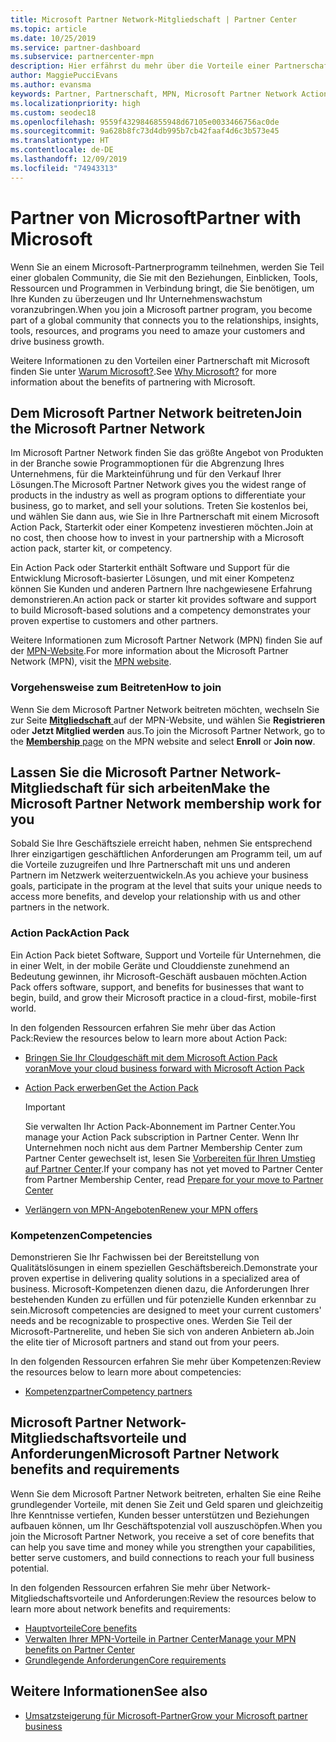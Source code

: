 ```yaml
---
title: Microsoft Partner Network-Mitgliedschaft | Partner Center
ms.topic: article
ms.date: 10/25/2019
ms.service: partner-dashboard
ms.subservice: partnercenter-mpn
description: Hier erfährst du mehr über die Vorteile einer Partnerschaft mit Microsoft einschließlich Microsoft Action Pack, Kompetenzen und Programmoptionen, mit denen du einen Wettbewerbsvorteil erzielen, Produkte auf den Markt bringen und Lösungen verkaufen kannst.
author: MaggiePucciEvans
ms.author: evansma
keywords: Partner, Partnerschaft, MPN, Microsoft Partner Network Action Pack, MAPS, Aktion Pack-Abonnement, Vorteile, MPN-Vorteile, Mitgliedschaft, Silver, Gold, Kompetenzen
ms.localizationpriority: high
ms.custom: seodec18
ms.openlocfilehash: 9559f4329846855948d67105e0033466756ac0de
ms.sourcegitcommit: 9a628b8fc73d4db995b7cb42faaf4d6c3b573e45
ms.translationtype: HT
ms.contentlocale: de-DE
ms.lasthandoff: 12/09/2019
ms.locfileid: "74943313"
---
```

# <a name="partner-with-microsoft"></a><span data-ttu-id="20e09-104">Partner von Microsoft</span><span class="sxs-lookup"><span data-stu-id="20e09-104">Partner with Microsoft</span></span>

<span data-ttu-id="20e09-105">Wenn Sie an einem Microsoft-Partnerprogramm teilnehmen, werden Sie Teil einer globalen Community, die Sie mit den Beziehungen, Einblicken, Tools, Ressourcen und Programmen in Verbindung bringt, die Sie benötigen, um Ihre Kunden zu überzeugen und Ihr Unternehmenswachstum voranzubringen.</span><span class="sxs-lookup"><span data-stu-id="20e09-105">When you join a Microsoft partner program, you become part of a global community that connects you to the relationships, insights, tools, resources, and programs you need to amaze your customers and drive business growth.</span></span>

<span data-ttu-id="20e09-106">Weitere Informationen zu den Vorteilen einer Partnerschaft mit Microsoft finden Sie unter [Warum Microsoft?](https://partner.microsoft.com/business-opportunities/why-microsoft).</span><span class="sxs-lookup"><span data-stu-id="20e09-106">See [Why Microsoft?](https://partner.microsoft.com/business-opportunities/why-microsoft) for more information about the benefits of partnering with Microsoft.</span></span> 

## <a name="join-the-microsoft-partner-network"></a><span data-ttu-id="20e09-107">Dem Microsoft Partner Network beitreten</span><span class="sxs-lookup"><span data-stu-id="20e09-107">Join the Microsoft Partner Network</span></span>

<!-- 12/5/18 The content below was copied and pasted directly from the Membership page of the MPN site (https://partner.microsoft.com/membership)-->

<span data-ttu-id="20e09-108">Im Microsoft Partner Network finden Sie das größte Angebot von Produkten in der Branche sowie Programmoptionen für die Abgrenzung Ihres Unternehmens, für die Markteinführung und für den Verkauf Ihrer Lösungen.</span><span class="sxs-lookup"><span data-stu-id="20e09-108">The Microsoft Partner Network gives you the widest range of products in the industry as well as program options to differentiate your business, go to market, and sell your solutions.</span></span> <span data-ttu-id="20e09-109">Treten Sie kostenlos bei, und wählen Sie dann aus, wie Sie in Ihre Partnerschaft mit einem Microsoft Action Pack, Starterkit oder einer Kompetenz investieren möchten.</span><span class="sxs-lookup"><span data-stu-id="20e09-109">Join at no cost, then choose how to invest in your partnership with a Microsoft action pack, starter kit, or competency.</span></span>

<span data-ttu-id="20e09-110">Ein Action Pack oder Starterkit enthält Software und Support für die Entwicklung Microsoft-basierter Lösungen, und mit einer Kompetenz können Sie Kunden und anderen Partnern Ihre nachgewiesene Erfahrung demonstrieren.</span><span class="sxs-lookup"><span data-stu-id="20e09-110">An action pack or starter kit provides software and support to build Microsoft-based solutions and a competency demonstrates your proven expertise to customers and other partners.</span></span>

<span data-ttu-id="20e09-111">Weitere Informationen zum Microsoft Partner Network (MPN) finden Sie auf der [MPN-Website](https://partner.microsoft.com/commercial).</span><span class="sxs-lookup"><span data-stu-id="20e09-111">For more information about the Microsoft Partner Network (MPN), visit the [MPN website](https://partner.microsoft.com/commercial).</span></span>

### <a name="how-to-join"></a><span data-ttu-id="20e09-112">Vorgehensweise zum Beitreten</span><span class="sxs-lookup"><span data-stu-id="20e09-112">How to join</span></span>

<span data-ttu-id="20e09-113">Wenn Sie dem Microsoft Partner Network beitreten möchten, wechseln Sie zur Seite [ **Mitgliedschaft** ](https://partner.microsoft.com/membership) auf der MPN-Website, und wählen Sie **Registrieren** oder **Jetzt Mitglied werden** aus.</span><span class="sxs-lookup"><span data-stu-id="20e09-113">To join the Microsoft Partner Network, go to the [**Membership** page](https://partner.microsoft.com/membership) on the MPN website and select **Enroll** or **Join now**.</span></span>

## <a name="make-the-microsoft-partner-network-membership-work-for-you"></a><span data-ttu-id="20e09-114">Lassen Sie die Microsoft Partner Network-Mitgliedschaft für sich arbeiten</span><span class="sxs-lookup"><span data-stu-id="20e09-114">Make the Microsoft Partner Network membership work for you</span></span>

<!-- 10/25/2019 The content below content from the Membership pages of the MPN site (https://partner.microsoft.com/membership) and additional updated content.-->

<span data-ttu-id="20e09-115">Sobald Sie Ihre Geschäftsziele erreicht haben, nehmen Sie entsprechend Ihrer einzigartigen geschäftlichen Anforderungen am Programm teil, um auf die Vorteile zuzugreifen und Ihre Partnerschaft mit uns und anderen Partnern im Netzwerk weiterzuentwickeln.</span><span class="sxs-lookup"><span data-stu-id="20e09-115">As you achieve your business goals, participate in the program at the level that suits your unique needs to access more benefits, and develop your relationship with us and other partners in the network.</span></span>

### <a name="action-pack"></a><span data-ttu-id="20e09-116">Action Pack</span><span class="sxs-lookup"><span data-stu-id="20e09-116">Action Pack</span></span>

<span data-ttu-id="20e09-117">Ein Action Pack bietet Software, Support und Vorteile für Unternehmen, die in einer Welt, in der mobile Geräte und Clouddienste zunehmend an Bedeutung gewinnen, ihr Microsoft-Geschäft ausbauen möchten.</span><span class="sxs-lookup"><span data-stu-id="20e09-117">Action Pack offers software, support, and benefits for businesses that want to begin, build, and grow their Microsoft practice in a cloud-first, mobile-first world.</span></span> 

<span data-ttu-id="20e09-118">In den folgenden Ressourcen erfahren Sie mehr über das Action Pack:</span><span class="sxs-lookup"><span data-stu-id="20e09-118">Review the resources below to learn more about Action Pack:</span></span>

- [<span data-ttu-id="20e09-119">Bringen Sie Ihr Cloudgeschäft mit dem Microsoft Action Pack voran</span><span class="sxs-lookup"><span data-stu-id="20e09-119">Move your cloud business forward with Microsoft Action Pack</span></span>](https://partner.microsoft.com/membership/action-pack)

- [<span data-ttu-id="20e09-120">Action Pack erwerben</span><span class="sxs-lookup"><span data-stu-id="20e09-120">Get the Action Pack</span></span>](mpn-get-action-pack.md)
  
    >[!IMPORTANT]
    ><span data-ttu-id="20e09-121">Sie verwalten Ihr Action Pack-Abonnement im Partner Center.</span><span class="sxs-lookup"><span data-stu-id="20e09-121">You manage your Action Pack subscription in Partner Center.</span></span> <span data-ttu-id="20e09-122">Wenn Ihr Unternehmen noch nicht aus dem Partner Membership Center zum Partner Center gewechselt ist, lesen Sie [Vorbereiten für Ihren Umstieg auf Partner Center](prepare-pmc-pc-migration.md).</span><span class="sxs-lookup"><span data-stu-id="20e09-122">If your company has not yet moved to Partner Center from Partner Membership Center, read [Prepare for your move to Partner Center](prepare-pmc-pc-migration.md)</span></span>  

- [<span data-ttu-id="20e09-123">Verlängern von MPN-Angeboten</span><span class="sxs-lookup"><span data-stu-id="20e09-123">Renew your MPN offers</span></span>](renew-mpn-offers.md)

### <a name="competencies"></a><span data-ttu-id="20e09-124">Kompetenzen</span><span class="sxs-lookup"><span data-stu-id="20e09-124">Competencies</span></span>

<span data-ttu-id="20e09-125">Demonstrieren Sie Ihr Fachwissen bei der Bereitstellung von Qualitätslösungen in einem speziellen Geschäftsbereich.</span><span class="sxs-lookup"><span data-stu-id="20e09-125">Demonstrate your proven expertise in delivering quality solutions in a specialized area of business.</span></span> <span data-ttu-id="20e09-126">Microsoft-Kompetenzen dienen dazu, die Anforderungen Ihrer bestehenden Kunden zu erfüllen und für potenzielle Kunden erkennbar zu sein.</span><span class="sxs-lookup"><span data-stu-id="20e09-126">Microsoft competencies are designed to meet your current customers' needs and be recognizable to prospective ones.</span></span> <span data-ttu-id="20e09-127">Werden Sie Teil der Microsoft-Partnerelite, und heben Sie sich von anderen Anbietern ab.</span><span class="sxs-lookup"><span data-stu-id="20e09-127">Join the elite tier of Microsoft partners and stand out from your peers.</span></span>

<span data-ttu-id="20e09-128">In den folgenden Ressourcen erfahren Sie mehr über Kompetenzen:</span><span class="sxs-lookup"><span data-stu-id="20e09-128">Review the resources below to learn more about competencies:</span></span>

- [<span data-ttu-id="20e09-129">Kompetenzpartner</span><span class="sxs-lookup"><span data-stu-id="20e09-129">Competency partners</span></span>](https://partner.microsoft.com/membership/competencies)

## <a name="microsoft-partner-network-benefits-and-requirements"></a><span data-ttu-id="20e09-130">Microsoft Partner Network-Mitgliedschaftsvorteile und Anforderungen</span><span class="sxs-lookup"><span data-stu-id="20e09-130">Microsoft Partner Network benefits and requirements</span></span>

<span data-ttu-id="20e09-131">Wenn Sie dem Microsoft Partner Network beitreten, erhalten Sie eine Reihe grundlegender Vorteile, mit denen Sie Zeit und Geld sparen und gleichzeitig Ihre Kenntnisse vertiefen, Kunden besser unterstützen und Beziehungen aufbauen können, um Ihr Geschäftspotenzial voll auszuschöpfen.</span><span class="sxs-lookup"><span data-stu-id="20e09-131">When you join the Microsoft Partner Network, you receive a set of core benefits that can help you save time and money while you strengthen your capabilities, better serve customers, and build connections to reach your full business potential.</span></span>

<span data-ttu-id="20e09-132">In den folgenden Ressourcen erfahren Sie mehr über Network-Mitgliedschaftsvorteile und Anforderungen:</span><span class="sxs-lookup"><span data-stu-id="20e09-132">Review the resources below to learn more about network benefits and requirements:</span></span>

- [<span data-ttu-id="20e09-133">Hauptvorteile</span><span class="sxs-lookup"><span data-stu-id="20e09-133">Core benefits</span></span>](https://partner.microsoft.com/membership/core-benefits#simple-tab-content-1)
- [<span data-ttu-id="20e09-134">Verwalten Ihrer MPN-Vorteile in Partner Center</span><span class="sxs-lookup"><span data-stu-id="20e09-134">Manage your MPN benefits on Partner Center</span></span>](manage-your-partner-network-benefits.md)
- [<span data-ttu-id="20e09-135">Grundlegende Anforderungen</span><span class="sxs-lookup"><span data-stu-id="20e09-135">Core requirements</span></span>](https://partner.microsoft.com/membership/core-benefits#simple-tab-content-2)

## <a name="see-also"></a><span data-ttu-id="20e09-136">Weitere Informationen</span><span class="sxs-lookup"><span data-stu-id="20e09-136">See also</span></span>
- [<span data-ttu-id="20e09-137">Umsatzsteigerung für Microsoft-Partner</span><span class="sxs-lookup"><span data-stu-id="20e09-137">Grow your Microsoft partner business</span></span>](grow-your-business.md)
